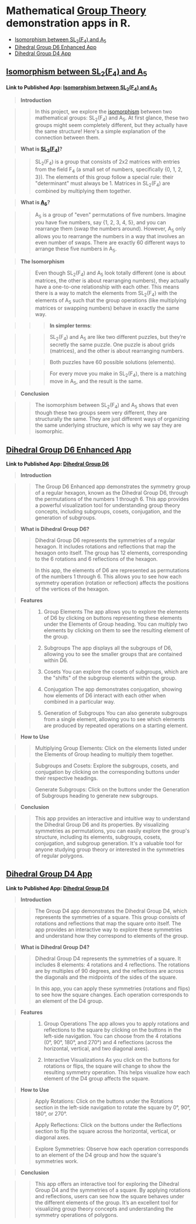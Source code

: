 # Mathematical [Group Theory](https://en.wikipedia.org/wiki/Group_theory#:~:text=In%20mathematics%20and%20abstract%20algebra,with%20additional%20operations%20and%20axioms.) demonstration apps in R.  

* [Isomorphism between SL<sub>2</sub>(F<sub>4</sub>) and A<sub>5</sub>](https://github.com/apiyarali/GroupTheory-R/blob/master/README.md#isomorphism-between-sl2f4-and-a5)
* [Dihedral Group D6 Enhanced App](https://github.com/apiyarali/GroupTheory-R/blob/master/README.md#dihedral-group-d6-enhanced-app-)
* [Dihedral Group D4 App](https://github.com/apiyarali/GroupTheory-R/blob/master/README.md#dihedral-group-d4-app)
   
## <ins>Isomorphism between SL<sub>2</sub>(F<sub>4</sub>) and A<sub>5</sub></ins>

**Link to Published App: [Isomorphism between SL<sub>2</sub>(F<sub>4</sub>) and A<sub>5</sub>](https://alipiyarali.shinyapps.io/IsoF4/)**

> **Introduction**

>> In this project, we explore the [isomorphism](https://en.wikipedia.org/wiki/Group_isomorphism) between two mathematical groups: SL<sub>2</sub>(F<sub>4</sub>) and A<sub>5</sub>. At first glance, these two groups might seem completely different, but they actually have the same structure! Here's a simple explanation of the connection between them.

> **What is [SL<sub>2</sub>](https://en.wikipedia.org/wiki/SL2(R))[(F<sub>4</sub>)](https://en.wikipedia.org/wiki/F4_(mathematics))?**

>> SL<sub>2</sub>(F<sub>4</sub>) is a group that consists of 2x2 matrices with entries from the field F<sub>4</sub> (a small set of numbers, specifically {0, 1, 2, 3}). The elements of this group follow a special rule: their "determinant" must always be 1. Matrices in SL<sub>2</sub>(F<sub>4</sub>) are combined by multiplying them together.

> **What is [A<sub>5</sub>](https://groupprops.subwiki.org/wiki/Alternating_group:A5)?**

>> A<sub>5</sub> is a group of "even" permutations of five numbers. Imagine you have five numbers, say {1, 2, 3, 4, 5}, and you can rearrange them (swap the numbers around). However, A<sub>5</sub> only allows you to rearrange the numbers in a way that involves an even number of swaps. There are exactly 60 different ways to arrange these five numbers in A<sub>5</sub>.

> **The Isomorphism**

>> Even though SL<sub>2</sub>(F<sub>4</sub>) and A<sub>5</sub> look totally different (one is about matrices, the other is about rearranging numbers), they actually have a one-to-one relationship with each other. This means there is a way to match the elements from SL<sub>2</sub>(F<sub>4</sub>) with the elements of A<sub>5</sub> such that the group operations (like multiplying matrices or swapping numbers) behave in exactly the same way.

>>> **In simpler terms**:

>>> SL<sub>2</sub>(F<sub>4</sub>) and A<sub>5</sub> are like two different puzzles, but they’re secretly the same puzzle. One puzzle is about grids (matrices), and the other is about rearranging numbers.

>>> Both puzzles have 60 possible solutions (elements).

>>> For every move you make in SL<sub>2</sub>(F<sub>4</sub>), there is a matching move in A<sub>5</sub>, and the result is the same.

> **Conclusion**

>> The isomorphism between SL<sub>2</sub>(F<sub>4</sub>) and A<sub>5</sub> shows that even though these two groups seem very different, they are structurally the same. They are just different ways of organizing the same underlying structure, which is why we say they are isomorphic.

## <ins>[Dihedral Group](https://en.wikipedia.org/wiki/Dihedral_group#Elements) D6 Enhanced App </ins>

**Link to Published App: [Dihedral Group D6](https://alipiyarali.shinyapps.io/GroupD6Enhanced/)**

> **Introduction**

>> The Group D6 Enhanced app demonstrates the symmetry group of a regular hexagon, known as the Dihedral Group D6, through the permutations of the numbers 1 through 6. This app provides a powerful visualization tool for understanding group theory concepts, including subgroups, cosets, conjugation, and the generation of subgroups.

> **What is Dihedral Group D6?**

>> Dihedral Group D6 represents the symmetries of a regular hexagon. It includes rotations and reflections that map the hexagon onto itself. The group has 12 elements, corresponding to the 6 rotations and 6 reflections of the hexagon.

>> In this app, the elements of D6 are represented as permutations of the numbers 1 through 6. This allows you to see how each symmetry operation (rotation or reflection) affects the positions of the vertices of the hexagon.

> **Features**

>> 1. Group Elements
>> The app allows you to explore the elements of D6 by clicking on buttons representing these elements under the Elements of Group heading. You can multiply two elements by clicking on them to see the resulting element of the group.

>> 2. Subgroups
>> The app displays all the subgroups of D6, allowing you to see the smaller groups that are contained within D6.

>> 3. Cosets
>> You can explore the cosets of subgroups, which are the "shifts" of the subgroup elements within the group.

>> 4. Conjugation
>> The app demonstrates conjugation, showing how elements of D6 interact with each other when combined in a particular way.

>> 5. Generation of Subgroups
>> You can also generate subgroups from a single element, allowing you to see which elements are produced by repeated operations on a starting element.

> **How to Use**

>> Multiplying Group Elements: Click on the elements listed under the Elements of Group heading to multiply them together.

>> Subgroups and Cosets: Explore the subgroups, cosets, and conjugation by clicking on the corresponding buttons under their respective headings.

>> Generate Subgroups: Click on the buttons under the Generation of Subgroups heading to generate new subgroups.

> **Conclusion**

>> This app provides an interactive and intuitive way to understand the Dihedral Group D6 and its properties. By visualizing symmetries as permutations, you can easily explore the group's structure, including its elements, subgroups, cosets, conjugation, and subgroup generation. It's a valuable tool for anyone studying group theory or interested in the symmetries of regular polygons.

## <ins>[Dihedral Group](https://en.wikipedia.org/wiki/Dihedral_group) D4 App</ins>

**Link to Published App: [Dihedral Group D4](https://alipiyarali.shinyapps.io/GroupD4/)**

> **Introduction**

>> The Group D4 app demonstrates the Dihedral Group D4, which represents the symmetries of a square. This group consists of rotations and reflections that map the square onto itself. The app provides an interactive way to explore these symmetries and understand how they correspond to elements of the group.

> **What is Dihedral Group D4?**

>> Dihedral Group D4 represents the symmetries of a square. It includes 8 elements: 4 rotations and 4 reflections. The rotations are by multiples of 90 degrees, and the reflections are across the diagonals and the midpoints of the sides of the square.

>> In this app, you can apply these symmetries (rotations and flips) to see how the square changes. Each operation corresponds to an element of the D4 group.

> **Features**

>> 1. Group Operations
>> The app allows you to apply rotations and reflections to the square by clicking on the buttons in the left-side navigation. You can choose from the 4 rotations (0°, 90°, 180°, and 270°) and 4 reflections (across the horizontal, vertical, and two diagonal axes).

>> 2. Interactive Visualizations
>> As you click on the buttons for rotations or flips, the square will change to show the resulting symmetry operation. This helps visualize how each element of the D4 group affects the square.

> **How to Use**

>> Apply Rotations: Click on the buttons under the Rotations section in the left-side navigation to rotate the square by 0°, 90°, 180°, or 270°.

>> Apply Reflections: Click on the buttons under the Reflections section to flip the square across the horizontal, vertical, or diagonal axes.

>> Explore Symmetries: Observe how each operation corresponds to an element of the D4 group and how the square's symmetries work.

> **Conclusion**

>> This app offers an interactive tool for exploring the Dihedral Group D4 and the symmetries of a square. By applying rotations and reflections, users can see how the square behaves under the different elements of the group. It’s an excellent tool for visualizing group theory concepts and understanding the symmetry operations of polygons.

